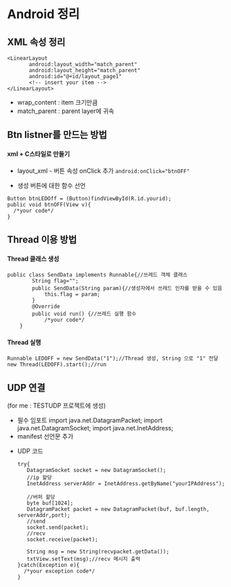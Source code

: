 # Android 정리
## XML 속성 정리
```
<LinearLayout
       android:layout_width="match_parent"
       android:layout_height="match_parent"
       android:id="@+id/layout_page1"
       <!-- insert your item -->
</LinearLayout>
```
- wrap_content : item 크기만큼
- match_parent : parent layer에 귀속

## Btn listner를 만드는 방법
#### xml + C스타일로 만들기
- layout_xml - 버튼 속성 onClick 추가
`android:onClick="btnOFF"`

- 생성 버튼에 대한 함수 선언
```
Button btnLEDOff = (Button)findViewById(R.id.yourid);
public void btnOFF(View v){
  /*your code*/
}
```
## Thread 이용 방법
#### Thread 클래스 생성
```
public class SendData implements Runnable{//쓰레드 객체 클래스
        String flag="";
        public SendData(String param){//생성자에서 쓰레드 인자를 받을 수 있음
            this.flag = param;
        }
        @Override
        public void run() {//쓰레드 실행 함수
            /*your code*/
    }
```

#### Thread 실행
```
Runnable LEDOFF = new SendData("1");//Thread 생성, String 으로 "1" 전달
new Thread(LEDOFF).start();//run
```

## UDP 연결
(for me : TESTUDP 프로젝트에 생성)
- 필수 임포트
import java.net.DatagramPacket;
import java.net.DatagramSocket;
import java.net.InetAddress;
- manifest 선언문 추가
<uses-permission android:name="android.permission.INTERNET" />

- UDP 코드
  ```
  try{
     DatagramSocket socket = new DatagramSocket();
     //ip 할당
     InetAddress serverAddr = InetAddress.getByName("yourIPAddress");

     //버퍼 할당
     byte buf[1024];
     DatagramPacket packet = new DatagramPacket(buf, buf.length, serverAddr,port);
     //send
     socket.send(packet);
     //recv
     socket.receive(packet);

     String msg = new String(recvpacket.getData());
     txtView.setText(msg);//recv 메시지 출력
  }catch(Exception e){
    /*your exception code*/
  }
  ```
